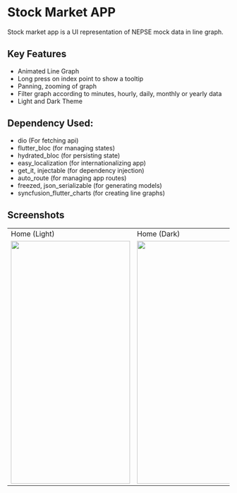 # Stock Market APP

Stock market app is a UI representation of NEPSE mock data in line graph. 

## Key Features

- Animated Line Graph
- Long press on index point to show a tooltip
- Panning, zooming of graph
- Filter graph according to minutes, hourly, daily, monthly or yearly data
- Light and Dark Theme


## Dependency Used:

- dio (For fetching api)
- flutter_bloc (for managing states)
- hydrated_bloc (for persisting state)
- easy_localization (for internationalizing app)
- get_it, injectable (for dependency injection)
- auto_route (for managing app routes)
- freezed, json_serializable (for generating models)
- syncfusion_flutter_charts (for creating line graphs)

## Screenshots

<table>
  <tr>
    <td>Home (Light)</td>
    <td>Home (Dark)</td>
  </tr>
  <tr>
    <td><img src="https://github.com/Ashwin1002/Graph-App/assets/47735067/0f043add-84b5-4199-ac3a-8f522f4c27a6" width=270 height=550></td>
    <td><img src="https://github.com/Ashwin1002/Graph-App/assets/47735067/ddede180-8220-46ba-a217-c7d41617231c" width=270 height=550></td>
  </tr>
